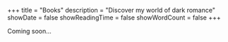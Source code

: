 +++
title = "Books"
description = "Discover my world of dark romance"
showDate = false
showReadingTime = false
showWordCount = false
+++

Coming soon...
<!-- ## Latest Release

![Crown of Vengeance](/images/banner.png)

**Title: "Crown of Vengeance"**  
*Publication Date: Coming Soon*

A tale of blablabla

**Tropes:** Enemies to Lovers • Mafia Romance • Forbidden Love • Dark Secrets  
**Heat Level:** 🔥🔥🔥🔥🔥

[**Pre-order Now**](#) | [**Add to Goodreads**](#)

--------

## Coming Soon

More exciting dark romance novels in development...